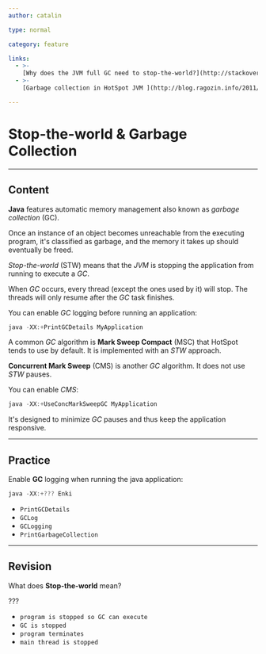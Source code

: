 ```yaml
---
author: catalin

type: normal

category: feature

links:
  - >-
    [Why does the JVM full GC need to stop-the-world?](http://stackoverflow.com/questions/16695874/why-does-the-jvm-full-gc-need-to-stop-the-world){website}
  - >-
    [Garbage collection in HotSpot JVM ](http://blog.ragozin.info/2011/12/garbage-collection-in-hotspot-jvm.html){website}

---
```


# Stop-the-world & Garbage Collection

---

## Content

**Java** features automatic memory management also known as *garbage collection* (GC).

Once an instance of an object becomes unreachable from the executing program, it's classified as garbage, and the memory it takes up should eventually be freed.

*Stop-the-world* (STW) means that the *JVM* is stopping the application from running to execute a *GC*.

When *GC* occurs, every thread (except the ones used by it) will stop. The threads will only resume after the *GC* task finishes.

You can enable *GC* logging before running an application:

```java
java -XX:+PrintGCDetails MyApplication
```

A common *GC* algorithm is **Mark Sweep Compact** (MSC) that HotSpot tends to use by default. It is implemented with an *STW* approach.

**Concurrent Mark Sweep** (CMS) is another *GC* algorithm. It does not use *STW* pauses.

You can enable *CMS*:

```java
java -XX:+UseConcMarkSweepGC MyApplication
```

It's designed to minimize *GC* pauses and thus keep the application responsive.

---

## Practice

Enable **GC** logging when running the java application:

```java
java -XX:+??? Enki
```

- `PrintGCDetails` 
- `GCLog` 
- `GCLogging` 
- `PrintGarbageCollection`

---

## Revision

What does **Stop-the-world** mean?

???

- `program is stopped so GC can execute` 
- `GC is stopped` 
- `program terminates` 
- `main thread is stopped`

